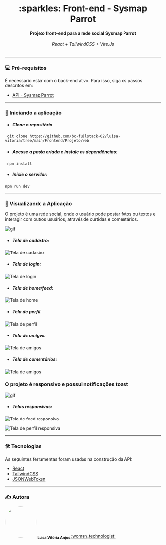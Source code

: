  <h1 align="center"> :sparkles: Front-end  -  Sysmap Parrot </h1>
<h4 align="center"> Projeto front-end para a rede social Sysmap Parrot </h4>
<h6 align="center"></H6React>React + TailwindCSS + Vite.Js</h6>

------------

### 💻 Pré-requisitos
É necessário estar com o back-end ativo. Para isso, siga os passos descritos em:
- [API - Sysmap Parrot](https://github.com/bc-fullstack-02/luisa-vitoria/edit/main/Backend/Projeto/api)


------------
### 🚀 Iniciando a aplicação
- ##### Clone o repositório
` git clone https://github.com/bc-fullstack-02/luisa-vitoria/tree/main/Frontend/Projeto/web`

- ##### Acesse a pasta criada e instale as dependências:
` npm install`

- ##### Inicie o servidor:
`npm run dev`


------------


### 🎲 Visualizando a Aplicação
O projeto é uma rede social, onde o usuário pode postar fotos ou textos e interagir com outros usuários, através de curtidas e comentários.

![gif](https://github.com/bc-fullstack-02/luisa-vitoria/blob/main/Frontend/Projeto/web/src/assets/feed.gif)

- ##### Tela de cadastro:
![Tela de cadastro](https://github.com/bc-fullstack-02/luisa-vitoria/blob/main/Frontend/Projeto/web/src/assets/cadastro.png)


- ##### Tela de login:
![Tela de login](https://github.com/bc-fullstack-02/luisa-vitoria/blob/main/Frontend/Projeto/web/src/assets/login.png)

- ##### Tela de home/feed:
![Tela de home](https://github.com/bc-fullstack-02/luisa-vitoria/blob/main/Frontend/Projeto/web/src/assets/feed.png)

- ##### Tela de perfil:
![Tela de perfil](https://github.com/bc-fullstack-02/luisa-vitoria/blob/main/Frontend/Projeto/web/src/assets/perfil.png)

- ##### Tela de amigos:
![Tela de amigos](https://github.com/bc-fullstack-02/luisa-vitoria/blob/main/Frontend/Projeto/web/src/assets/amigos.png)

- ##### Tela de comentários:
![Tela de amigos](https://github.com/bc-fullstack-02/luisa-vitoria/blob/main/Frontend/Projeto/web/src/assets/postdetail.png)

### O projeto é responsivo e possui notificações toast

![gif](https://github.com/bc-fullstack-02/luisa-vitoria/blob/main/Frontend/Projeto/web/src/assets/notificacoes.gif)

- ##### Telas responsivas:
![Tela de feed responsiva](https://github.com/bc-fullstack-02/luisa-vitoria/blob/main/Frontend/Projeto/web/src/assets/feed_responsivo.png) 


![Tela de perfil responsiva](https://github.com/bc-fullstack-02/luisa-vitoria/blob/main/Frontend/Projeto/web/src/assets/perfil_responsivo.png)


------------


### 🛠 Tecnologias

As seguintes ferramentas foram usadas na construção da API:

- [React](https://reactjs.org/)
- [TailwindCSS](https://tailwindcss.com)
- [JSONWebToken](https://jwt.io/)

 ------------

### :writing_hand: Autora

<img style="border-radius: 50%;" src="https://avatars.githubusercontent.com/u/70411877?v=4" width="100px;" alt=""/> 
<a  href="https://github.com/luisavitoria"><sub><b>Luísa Vitória Anjos </b></sub></a> <a href="https://github.com/luisavitoria">:woman_technologist:</a>
